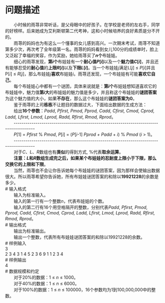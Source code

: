 <div id="pcont1" style="margin-top:20px; display:block;">

# 问题描述

<div class="pdcont">　　小时候的雨荨非常听话，是父母眼中的好孩子。在学校是老师的左右手，同学的好榜样。后来她成为艾利斯顿第二代考神，这和小时候培养的良好素质是分不开的。<br/>
　　雨荨的妈妈也为有这么一个懂事的女儿感到高兴。一次期末考试，雨荨不知道第多少次，再次考了全年级第一名。雨荨的妈妈看到女儿100分的成绩单时，脸上又泛起了幸福的笑容，作为奖励，她给雨荨买了<b><i>n</i></b><b>个</b>布娃娃。<br/>
　　细心的雨荨发现，<b>第</b><b><i>i</i></b><b>个</b>布娃娃有一个<b>耐心值</b><b><i>P</i>[<i>i</i>]</b>以及一个<b>魅力值</b><b><i>C</i>[<i>i</i>]</b>，并且还有能够忍受的<b>耐心值</b>的<b>上限</b><b><i>R</i>[<i>i</i>]</b>以及<b>下限</b><b><i>L</i>[<i>i</i>]</b>。当一个布娃娃<i>j</i>满足L[<i>j</i>] ≤ <i>P</i>[<i>i</i>]并且P[<i>i</i>] ≤ <i>R</i>[<i>j</i>]，那么布娃娃<i>j</i><b>喜欢</b>布娃娃<i>i</i>。雨荨还发现，一个布娃娃有可能<b>喜欢它自己</b>。<br/>
　　每个布娃娃心中都有一个谜团，具体来说就是：<b>第</b><b><i>i</i></b><b>个</b>布娃娃想知道喜欢它的布娃娃中，魅力值<b>第</b><b><i>i</i></b><b>大</b>的布娃娃的魅力值是多少，并且称这个布娃娃的<b>谜团答案</b>为这个魅力值的大小，如果<b>不存在</b>，那么这个布娃娃的<b>谜团答案为</b><b>0</b>。<br/>
　　鉴于雨荨的上司<b>栋栋</b>不让题目的数据过大，下面给出数据的生成方法：<br/>
　　给出<b>16</b><b>个参数</b>：<i>Padd</i>,<i> Pfirst, Pmod, Pprod, Cadd, Cfirst, Cmod, Cprod, Ladd, Lfirst, Lmod, Lprod, Radd, Rfirst, Rmod, Rprod</i>。<br/>
　　----------------------------------------------------------------------------------------<br/>
　　<i>P</i>[1] = <i>Pfirst</i> % <i>Pmod</i>, <i>P</i>[<i>i</i>] = (<i>P</i>[<i>i</i>-1]  <i>Pprod + Padd</i> + <i>i</i>) % <i>Pmod</i> (<i>i</i> &gt; 1)。<br/>
　　----------------------------------------------------------------------------------------<br/>
　　对于<i>C</i>、<i>L</i>、<i>R</i>数组也有<b>类似</b>的得到方式, %代表<b>取余运算</b>。<br/>
　　<b>注意：<i>L</i></b><b>和<i>R</i></b><b>数组生成完之后，如果某个布娃娃的忍耐度上限小于下限，那么交换它的上限和下限</b>。<br/>
　　当然，雨荨也不会让你告诉她每个布娃娃的谜团答案，因为那样会使输出数据很大。所以雨荨希望你告诉她，所有布娃娃谜团答案的和除以<b>19921228</b>的余数是多少。</div>
# 输入格式

<div class="pdcont">　　输入为标准输入。<br/>
　　输入的第一行有一个整数<i>n</i>，代表布娃娃的个数。<br/>
　　输入的第二行有16个用空格隔开的整数，分别代表<i>Padd</i>,<i> Pfirst, Pmod, Pprod, Cadd, Cfirst, Cmod, Cprod, Ladd, Lfirst, Lmod, Lprod, Radd, Rfirst, Rmod, Rprod</i>。</div>
# 输出格式

<div class="pdcont">　　输出为标准输出。<br/>
　　输出一个整数，代表所有布娃娃谜团答案的和除以19921228的余数。</div>
# 样例输入

<div class="pddata">3<br/>
2 3 4 3 1 4 5 2 3 6 9 1 1 2 3 4</div>
# 样例输出

<div class="pddata">4</div>
# 数据规模和约定

<div class="pdcont">　　对于20%的数据：1 ≤ <i>n</i> ≤ 1000。<br/>
　　对于40%的数据：1 ≤ <i>n</i> ≤ 6000。<br/>
　　对于100%的数据：1 ≤ <i>n</i> ≤ 100000，16个参数均为1到100,000,000中的整数。</div>

</div>